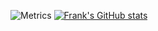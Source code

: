 ![Metrics](https://metrics.lecoq.io/borankux?template=classic&config.timezone=Asia%2FShanghai)
[![Frank's GitHub stats](https://github-readme-stats.vercel.app/api?username=borankux)](https://github.com/borankux/borankux)
